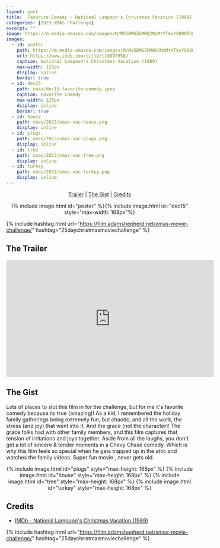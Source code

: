 ```yaml
---
layout: post
title:  Favorite Comedy - National Lampoon's Christmas Vacation (1989)
categories: [2023 XMAS Challenge]
excerpt: ""
image: https://m.media-amazon.com/images/M/MV5BMGZkMWQ2MzMtYTkxYS00OThmLWI0ZTQtNmY0ZTkyY2E4MjliXkEyXkFqcGdeQXVyMTQxNzMzNDI@._V1_FMjpg_UX520_.jpg
images:
  - id: poster
    path: https://m.media-amazon.com/images/M/MV5BMGZkMWQ2MzMtYTkxYS00OThmLWI0ZTQtNmY0ZTkyY2E4MjliXkEyXkFqcGdeQXVyMTQxNzMzNDI@._V1_FMjpg_UX520_.jpg
    url: https://www.imdb.com/title/tt0097958/
    caption: National Lampoon's Christmas Vacation (1989)
    max-width: 125px
    display: inline
    border: true
  - id: dec15
    path: xmas/dec15-favorite-comedy.jpeg
    caption: Favorite Comedy
    max-width: 125px
    display: inline
    border: true
  - id: house
    path: xmas/2023/xmas-vac-house.png
    display: inline
  - id: plugs
    path: xmas/2023/xmas-vac-plugs.png
    display: inline
  - id: tree
    path: xmas/2023/xmas-vac-tree.png
    display: inline
  - id: turkey
    path: xmas/2023/xmas-vac-turkey.png
    display: inline
---
```

<div style="text-align: center">
  <p><a href="#the-trailer">Trailer</a> | <a href="#the-gist">The Gist</a> | <a href="#credits">Credits</a></p>
  <p>{% include image.html id="poster" %}{% include image.html id="dec15" style="max-width: 168px"%}</p>
</div>

{% include hashtag.html url="https://film.adamshepherd.net/xmas-movie-challenge/" hashtag="25daychristmasmoviechallenge" %}

## The Trailer 

<div style="text-align: center">
  <iframe width="560" height="315" src="https://www.youtube.com/embed/NBTTipJX-h4?si=8I4per4jRN0upMZH" title="YouTube video player" frameborder="0" allow="accelerometer; autoplay; clipboard-write; encrypted-media; gyroscope; picture-in-picture; web-share" allowfullscreen></iframe>
</div>

## The Gist

Lots of places to slot this film in for the challenge, but for me it's favorite comedy because its true (amazing)! As a kid, I remembered the holiday family gatherings being extremely fun, but chaotic, and all the work, the stress (and joy) that went into it. And the grace (not the character)! The grace folks had with other family members, and this film captures that tension of irritations and joys together. Aside from all the laughs, you don't get a lot of sincere & tender moments in a Chevy Chase comedy. Which is why this film feels so special when he gets trapped up in the attic and watches the family videos. Super fun movie , never gets old.

<div style="text-align: center">
  {% include image.html id="plugs" style="max-height: 168px" %}
  {% include image.html id="house" style="max-height: 168px" %}
  {% include image.html id="tree" style="max-height: 168px" %}
  {% include image.html id="turkey" style="max-height: 168px" %}
</div>


## Credits

* [IMDb - National Lampoon's Christmas Vacation (1989)](https://www.imdb.com/title/tt0097958/)


{% include hashtag.html url="https://film.adamshepherd.net/xmas-movie-challenge/" hashtag="25daychristmasmoviechallenge" %}

<p>&nbsp;</p>
